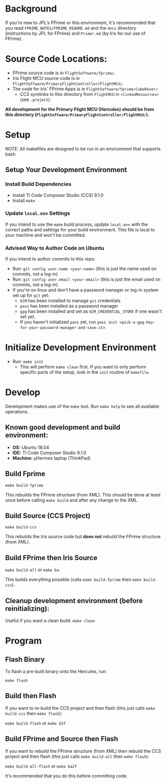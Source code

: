 # Background
If you're new to JPL's FPrime or this environment, it's recommended that you read `FPRIME_NOTES/FPRIME_README.md` and the `docs` directory (instructions by JPL for FPrime) and `Primer.md` (by Iris for our use of FPrime).

# Source Code Locations:
- FPrime source code is in `FlightSoftware/fprime/`.
- Iris Flight MCU source code is in `FlightSoftware/PrimaryFlightController/FlightMCU/`.
- The code for Iris' FPrime Apps is in `FlightSoftware/fprime/CubeRover/`
  - CCS symlinks to this directory from `FlightMCU` in `<linkedResources>` (see `.project`).

**All development for the Primary Flight MCU (Hercules) should be from this directory (`FlightSoftware/PrimaryFlightController/FlightMCU/`).**

# **Setup**
NOTE: All makefiles are designed to be run in an environment that supports bash.

## **Setup Your Development Environment**

### **Install Build Dependencies**

- Install TI Code Composer Studio (CCS) 9.1.0
- Install `make`

### **Update `local.env` Settings**
If you intend to use the `make` build process, update `local.env` with the correct paths and settings for your build environment. This file is local to your machine and won't be committed.

### **Advised Way to Author Code on Ubuntu**
If you intend to author commits to this repo:
- Run: `git config user.name <your-name>` (this is just the name used on commits, not a log-in)
- Run: `git config user.email <your-email>` (this is just the email used on commits, not a log-in)
- If you're on linux and don't have a password manager or log-in system set up for `git` yet:
    - `GCM` has been installed to manage `git` credentials
    - `pass` has been installed as a password manager
    - `gpg` has been installed and set as `GCM_CREDENTIAL_STORE` if one wasn't set yet.
    - If you haven't initialized `pass` yet, run `pass init <pick-a-gpg-key-for-your-password-manager-and-save-it>`.

# **Initialize Development Environment**
- Run: `make init`
    - This will perform `make clean` first. If you want to only perform specific parts of the setup, look in the `init` routine of `makefile`.

# **Develop**

Development makes use of the `make` tool. Run `make help` to see all available operations.

## Known good development and build environment:

- **OS:** Ubuntu 18.04
- **IDE:** TI Code Composer Studio 9.1.0
- **Machine:** µHermes laptop (ThinkPad)

## **Build Fprime**
`make build-fprime`

This rebuilds the FPrime structure (from XML). This should be done at least once before calling `make build` and after any change to the XML.

## **Build Source (CCS Project)**
`make build-ccs`

This rebuilds the Iris source code but **does not** rebuild the FPrime structure (from XML).

## **Build FPrime then Iris Source**
`make build-all` or `make ba`.

This builds everything possible (calls `make build-fprime` then `make build-ccs`).

## Cleanup development environment (before reinitializing):
Useful if you want a clean build.
`make clean`

# **Program**

## **Flash Binary**
To flash a pre-built binary onto the Hercules, run:

`make flash`

## **Build then Flash**
If you want to re-build the CCS project and then flash (this just calls `make build-ccs` then `make flash`):

`make build-flash` or `make b2f`

## **Build FPrime and Source then Flash**
If you want to rebuild the FPrime structure (from XML) then rebuild the CCS project and then flash (this just calls `make build-all` then `make flash`):

`make build-all-flash` or `make ba2f`

It's recommended that you do this before committing code.